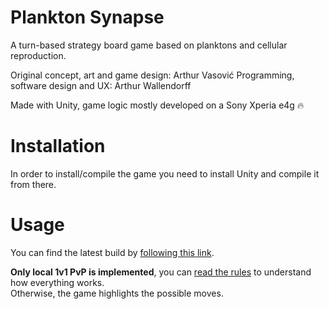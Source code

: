 # Plankton Synapse

A turn-based strategy board game based on planktons and cellular reproduction.

Original concept, art and game design: Arthur Vasović
Programming, software design and UX: Arthur Wallendorff

Made with Unity, game logic mostly developed on a Sony Xperia e4g 🔥

# Installation

In order to install/compile the game you need to install Unity and compile it from there.

# Usage

You can find the latest build by [following this link](https://zyriabdsgn.github.io/Plankton-Synapse/).

**Only local 1v1 PvP is implemented**, you can [read the rules](https://github.com/ZyriabDsgn/Plankton-Synapse/blob/2d9b0e0016d94ae4e94db0e3275a7049e0c3df64/rules.md) to understand how everything works.  
Otherwise, the game highlights the possible moves.